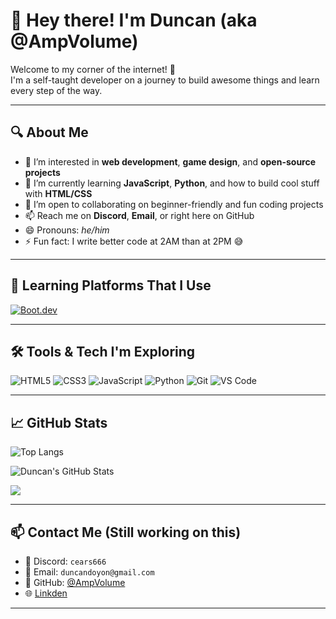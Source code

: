 # 👋 Hey there! I'm Duncan (aka @AmpVolume)

Welcome to my corner of the internet! 🚀  
I'm a self-taught developer on a journey to build awesome things and learn every step of the way.

---

## 🔍 About Me

- 👀 I’m interested in **web development**, **game design**, and **open-source projects**
- 🌱 I’m currently learning **JavaScript**, **Python**, and how to build cool stuff with **HTML/CSS**
- 💞️ I’m open to collaborating on beginner-friendly and fun coding projects
- 📫 Reach me on **Discord**, **Email**, or right here on GitHub
- 😄 Pronouns: *he/him*
- ⚡ Fun fact: I write better code at 2AM than at 2PM 😅

---

## 🧠 Learning Platforms That I Use

[![Boot.dev](https://img.shields.io/badge/Learning%20at-Boot.dev-6f42c1?style=flat-square)](https://boot.dev)

---

## 🛠️ Tools & Tech I'm Exploring

![HTML5](https://img.shields.io/badge/HTML-E34F26?style=flat&logo=html5&logoColor=white)
![CSS3](https://img.shields.io/badge/CSS-1572B6?style=flat&logo=css3&logoColor=white)
![JavaScript](https://img.shields.io/badge/JavaScript-F7DF1E?style=flat&logo=javascript&logoColor=black)
![Python](https://img.shields.io/badge/Python-3776AB?style=flat&logo=python&logoColor=white)
![Git](https://img.shields.io/badge/Git-F05032?style=flat&logo=git&logoColor=white)
![VS Code](https://img.shields.io/badge/VS%20Code-007ACC?style=flat&logo=visual-studio-code&logoColor=white)

---

## 📈 GitHub Stats
![Top Langs](https://github-readme-stats.vercel.app/api/top-langs/?username=AmpVolume&layout=compact&theme=radical)

![Duncan's GitHub Stats](https://github-readme-stats.vercel.app/api?username=AmpVolume&show_icons=true&theme=radical)

<p align="left">
  <img src="https://api.boot.dev/v1/users/public/dc027bc8-74ce-4dc5-93f1-f8f16d85bc65/thumbnail" >
</p>

---

## 📫 Contact Me (Still working on this)

- 💬 Discord: `cears666`
- 📧 Email: `duncandoyon@gmail.com`
- 🧭 GitHub: [@AmpVolume](https://github.com/AmpVolume)
- 🌐 [Linkden](https://www.linkedin.com/public-profile/settings?trk=d_flagship3_profile_self_view_public_profile)

---

<!---
AmpVolume/AmpVolume is a ✨ special ✨ repository because its `README.md` (this file) appears on your GitHub profile.
You can click the Preview link to take a look at your changes.
--->
